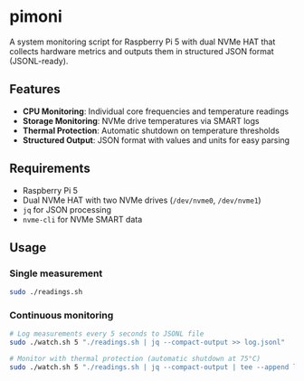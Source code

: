 # pimoni

A system monitoring script for Raspberry Pi 5 with dual NVMe HAT that collects hardware metrics and outputs them in structured JSON format (JSONL-ready).

## Features

- **CPU Monitoring**: Individual core frequencies and temperature readings
- **Storage Monitoring**: NVMe drive temperatures via SMART logs
- **Thermal Protection**: Automatic shutdown on temperature thresholds
- **Structured Output**: JSON format with values and units for easy parsing

## Requirements

- Raspberry Pi 5
- Dual NVMe HAT with two NVMe drives (`/dev/nvme0`, `/dev/nvme1`)
- `jq` for JSON processing
- `nvme-cli` for NVMe SMART data

## Usage

### Single measurement
```sh
sudo ./readings.sh
```

### Continuous monitoring
```sh
# Log measurements every 5 seconds to JSONL file
sudo ./watch.sh 5 "./readings.sh | jq --compact-output >> log.jsonl"

# Monitor with thermal protection (automatic shutdown at 75°C)
sudo ./watch.sh 5 "./readings.sh | jq --compact-output | tee --append log.jsonl | ./thermal-shutdown.sh 75"
```

